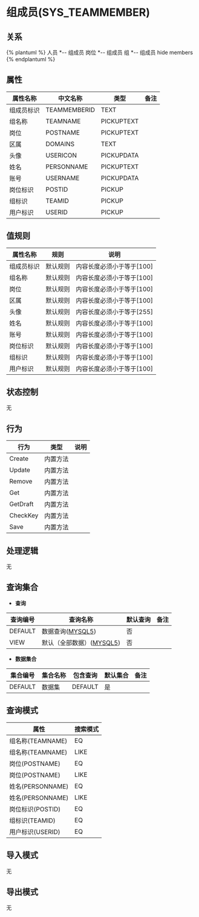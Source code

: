 # 组成员(SYS_TEAMMEMBER)

  

## 关系
{% plantuml %}
人员 *-- 组成员 
岗位 *-- 组成员 
组 *-- 组成员 
hide members
{% endplantuml %}

## 属性

| 属性名称        |    中文名称    | 类型     |  备注  |
| --------   |------------| -----   |  -------- | 
|组成员标识|TEAMMEMBERID|TEXT|&nbsp;|
|组名称|TEAMNAME|PICKUPTEXT|&nbsp;|
|岗位|POSTNAME|PICKUPTEXT|&nbsp;|
|区属|DOMAINS|TEXT|&nbsp;|
|头像|USERICON|PICKUPDATA|&nbsp;|
|姓名|PERSONNAME|PICKUPTEXT|&nbsp;|
|账号|USERNAME|PICKUPDATA|&nbsp;|
|岗位标识|POSTID|PICKUP|&nbsp;|
|组标识|TEAMID|PICKUP|&nbsp;|
|用户标识|USERID|PICKUP|&nbsp;|

## 值规则
| 属性名称    | 规则    |  说明  |
| --------   |------------| ----- | 
|组成员标识|默认规则|内容长度必须小于等于[100]|
|组名称|默认规则|内容长度必须小于等于[100]|
|岗位|默认规则|内容长度必须小于等于[100]|
|区属|默认规则|内容长度必须小于等于[100]|
|头像|默认规则|内容长度必须小于等于[255]|
|姓名|默认规则|内容长度必须小于等于[100]|
|账号|默认规则|内容长度必须小于等于[100]|
|岗位标识|默认规则|内容长度必须小于等于[100]|
|组标识|默认规则|内容长度必须小于等于[100]|
|用户标识|默认规则|内容长度必须小于等于[100]|

## 状态控制

无


## 行为
| 行为    | 类型    |  说明  |
| --------   |------------| ----- | 
|Create|内置方法|&nbsp;|
|Update|内置方法|&nbsp;|
|Remove|内置方法|&nbsp;|
|Get|内置方法|&nbsp;|
|GetDraft|内置方法|&nbsp;|
|CheckKey|内置方法|&nbsp;|
|Save|内置方法|&nbsp;|

## 处理逻辑
无

## 查询集合

* **查询**

| 查询编号 | 查询名称       | 默认查询 |   备注|
| --------  | --------   | --------   | ----- |
|DEFAULT|数据查询([MYSQL5](../../appendix/query_MYSQL5.md#SysTeamMember_Default))|否|&nbsp;|
|VIEW|默认（全部数据）([MYSQL5](../../appendix/query_MYSQL5.md#SysTeamMember_View))|否|&nbsp;|

* **数据集合**

| 集合编号 | 集合名称   |  包含查询  | 默认集合 |   备注|
| --------  | --------   | -------- | --------   | ----- |
|DEFAULT|数据集|DEFAULT|是|&nbsp;|

## 查询模式
| 属性      |    搜索模式     |
| --------   |------------|
|组名称(TEAMNAME)|EQ|
|组名称(TEAMNAME)|LIKE|
|岗位(POSTNAME)|EQ|
|岗位(POSTNAME)|LIKE|
|姓名(PERSONNAME)|EQ|
|姓名(PERSONNAME)|LIKE|
|岗位标识(POSTID)|EQ|
|组标识(TEAMID)|EQ|
|用户标识(USERID)|EQ|

## 导入模式
无


## 导出模式
无
